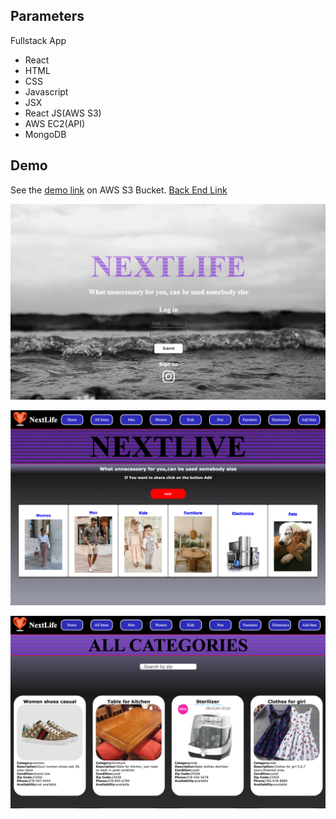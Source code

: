 ## Parameters
Fullstack App
+ React
+ HTML
+ CSS
+ Javascript
+ JSX
+ React JS(AWS S3)
+ AWS EC2(API)
+ MongoDB


## Demo
See the [demo link](http://nextlife-np.s3-website-us-east-1.amazonaws.com/) on AWS S3 Bucket. 
[Back End Link](https://github.com/NatalliaPahosava/nextlife-api)

![Demo screen shot](https://github.com/NatalliaPahosava/nextlife-frontend/blob/main/src/assets/img/demo-1.png)

![Demo screen shot](https://github.com/NatalliaPahosava/nextlife-frontend/blob/main/src/assets/img/demo-2.png)

![Demo screen shot](https://github.com/NatalliaPahosava/nextlife-frontend/blob/main/src/assets/img/demo-3.png)